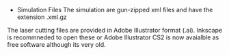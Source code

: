 
* Simulation Files
The simulation are gun-zipped xml files and have the extension .xml.gz

The laser cutting files are provided in Adobe Illustrator format (.ai). Inkscape is recommneded to open these or Adobe Illustrator CS2 is now avaialble as free software although its very old.
